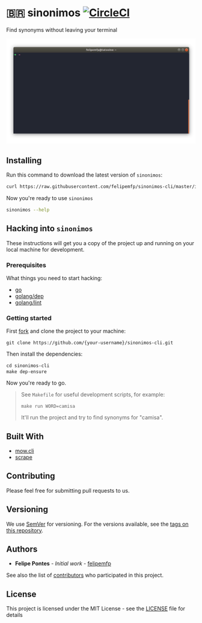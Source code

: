 # 🇧🇷 sinonimos [![CircleCI](https://circleci.com/gh/felipemfp/sinonimos-cli.svg?style=shield)](https://circleci.com/gh/felipemfp/sinonimos-cli)

Find synonyms without leaving your terminal

![Preview](sinonimos-peek.gif)

## Installing

Run this command to download the latest version of `sinonimos`:

```bash
curl https://raw.githubusercontent.com/felipemfp/sinonimos-cli/master/install.sh -s | bash
```

Now you're ready to use `sinonimos`

```bash
sinonimos --help
```

## Hacking into `sinonimos`

These instructions will get you a copy of the project up and running on your local machine for development.

### Prerequisites

What things you need to start hacking:

- [go](https://golang.org/doc/install)
- [golang/dep](https://github.com/golang/dep/blob/master/docs/installation.md)
- [golang/lint](https://github.com/golang/lint#installation)

### Getting started

First [fork](https://guides.github.com/activities/forking/) and clone the project to your machine:

```
git clone https://github.com/{your-username}/sinonimos-cli.git
```

Then install the dependencies:

```
cd sinonimos-cli
make dep-ensure
```

Now you're ready to go.

> See `Makefile` for useful development scripts, for example:
>
> ```
> make run WORD=camisa
> ```
>
> It'll run the project and try to find synonyms for "camisa".

## Built With

- [mow.cli](https://github.com/jawher/mow.cli)
- [scrape](https://github.com/yhat/scrape)

## Contributing

Please feel free for submitting pull requests to us.

## Versioning

We use [SemVer](http://semver.org/) for versioning. For the versions available, see the [tags on this repository](https://github.com/felipemfp/sinonimos-cli/tags).

## Authors

- **Felipe Pontes** - _Initial work_ - [felipemfp](https://github.com/felipemfp)

See also the list of [contributors](https://github.com/felipemfp/sinonimos-cli/contributors) who participated in this project.

## License

This project is licensed under the MIT License - see the [LICENSE](LICENSE) file for details
